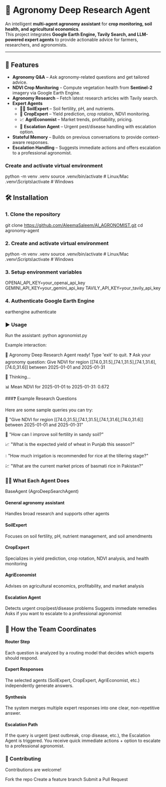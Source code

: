 # 🌱 Agronomy Deep Research Agent

An intelligent **multi-agent agronomy assistant** for **crop monitoring, soil health, and agricultural economics**.  
This project integrates **Google Earth Engine, Tavily Search, and LLM-powered expert agents** to provide actionable advice for farmers, researchers, and agronomists.

---

## 🚀 Features

- **Agronomy Q&A** – Ask agronomy-related questions and get tailored advice.
- **NDVI Crop Monitoring** – Compute vegetation health from **Sentinel-2** imagery via Google Earth Engine.
- **Agronomy Research** – Fetch latest research articles with Tavily search.
- **Expert Agents**  
  - 👨‍🌾 **SoilExpert** – Soil fertility, pH, and nutrients.  
  - 🌾 **CropExpert** – Yield prediction, crop rotation, NDVI monitoring.  
  - 📈 **AgriEconomist** – Market trends, profitability, pricing.  
  - 🚨 **Escalation Agent** – Urgent pest/disease handling with escalation option.  
- **Stateful Memory** – Builds on previous conversations to provide context-aware responses.
- **Escalation Handling** – Suggests immediate actions and offers escalation to a professional agronomist.

### Create and activate virtual environment
python -m venv .venv
source .venv/bin/activate   # Linux/Mac
.venv\Scripts\activate      # Windows



## 🛠️ Installation

### 1. Clone the repository
git clone https://github.com/AleemaSaleem/AI_AGRONOMIST.git
cd agronomy-agent

### 2. Create and activate virtual environment
python -m venv .venv
source .venv/bin/activate   # Linux/Mac
.venv\Scripts\activate      # Windows

### 3. Setup environment variables
OPENAI_API_KEY=your_openai_api_key
GEMINI_API_KEY=your_gemini_api_key
TAVILY_API_KEY=your_tavily_api_key

### 4. Authenticate Google Earth Engine
earthengine authenticate

### ▶️ Usage

Run the assistant:
python agronomist.py

Example interaction:

🌱 Agronomy Deep Research Agent ready! Type 'exit' to quit.
❓ Ask your agronomy question: Give NDVI for region [[74.0,31.5],[74.1,31.5],[74.1,31.6],[74.0,31.6]] between 2025-01-01 and 2025-01-31

💬 Thinking...

📊 Mean NDVI for 2025-01-01 to 2025-01-31: 0.672

###❓ Example Research Questions

Here are some sample queries you can try:

🌾 "Give NDVI for region [[74.0,31.5],[74.1,31.5],[74.1,31.6],[74.0,31.6]] between 2025-01-01 and 2025-01-31"

🧪 "How can I improve soil fertility in sandy soil?"

📈 "What is the expected yield of wheat in Punjab this season?"

💧 "How much irrigation is recommended for rice at the tillering stage?"

💹 "What are the current market prices of basmati rice in Pakistan?"

### 👨‍💻 What Each Agent Does

BaseAgent (AgroDeepSearchAgent)

#### General agronomy assistant
Handles broad research and supports other agents

#### SoilExpert
Focuses on soil fertility, pH, nutrient management, and soil amendments

#### CropExpert
Specializes in yield prediction, crop rotation, NDVI analysis, and health monitoring

#### AgriEconomist
Advises on agricultural economics, profitability, and market analysis

#### Escalation Agent
Detects urgent crop/pest/disease problems
Suggests immediate remedies
Asks if you want to escalate to a professional agronomist

## 🤝 How the Team Coordinates

#### Router Step
Each question is analyzed by a routing model that decides which experts should respond.

#### Expert Responses
The selected agents (SoilExpert, CropExpert, AgriEconomist, etc.) independently generate answers.

#### Synthesis
The system merges multiple expert responses into one clear, non-repetitive answer.

#### Escalation Path
If the query is urgent (pest outbreak, crop disease, etc.), the Escalation Agent is triggered.
You receive quick immediate actions + option to escalate to a professional agronomist.

### 🤝 Contributing
Contributions are welcome!

Fork the repo
Create a feature branch
Submit a Pull Request






